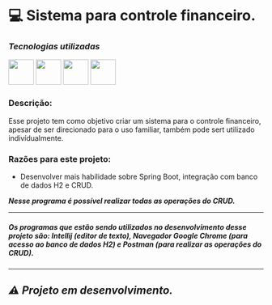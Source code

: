 # 💻 Sistema para controle financeiro.


### ***Tecnologias utilizadas***

<img src="https://cdn.jsdelivr.net/gh/devicons/devicon/icons/java/java-original-wordmark.svg" height="50px"></img>
<img src="https://cdn.jsdelivr.net/gh/devicons/devicon/icons/spring/spring-original.svg" height="50px"></img>
<img src="https://cdn.jsdelivr.net/gh/devicons/devicon/icons/html5/html5-original-wordmark.svg" height="50px"></img>
<img src="https://cdn.jsdelivr.net/gh/devicons/devicon/icons/css3/css3-original-wordmark.svg" height="50px"></img>


### Descrição:
Esse projeto tem como objetivo criar um sistema para o controle financeiro, apesar de ser direcionado para o uso familiar, também pode sert utilizado indivídualmente.


### **Razões para este projeto:**

- Desenvolver mais habilidade sobre Spring Boot, integração com banco de dados H2 e CRUD.


***Nesse programa é possível realizar todas as operações do CRUD.***


-----------------------------------------------------

##### Os programas que estão sendo utilizados no desenvolvimento desse projeto são: Intellij ***(editor de texto)***, Navegador Google Chrome ***(para acesso ao banco de dados H2)*** e Postman ***(para realizar as operações do CRUD)***. 

---------------------------------------------------

## ***⚠ Projeto em desenvolvimento.***
